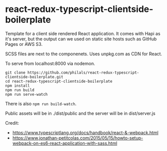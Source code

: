 # react-redux-typescript-clientside-boilerplate

Template for a client side rendered React application. It comes with Hapi as it's server, but the output can we used on static site hosts such as GitHub Pages or AWS S3.

SCSS files are next to the componenets.
Uses unpkg.com as CDN for React.

To serve from localhost:8000 via nodemon.

```
git clone https://github.com/philals/react-redux-typescript-clientside-boilerplate.git
cd react-redux-typescript-clientside-boilerplate
npm install
npm run build
npm run serve-watch
```

There is also `npm run build-watch`.

Public assets will be in ./dist/public and the server will be in dist/server.js

Credit:
- https://www.typescriptlang.org/docs/handbook/react-&-webpack.html
- https://www.jonathan-petitcolas.com/2015/05/15/howto-setup-webpack-on-es6-react-application-with-sass.html
